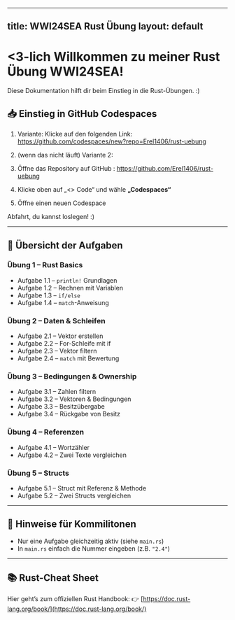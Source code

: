 
---
title: WWI24SEA Rust Übung
layout: default
---

# <3-lich Willkommen zu meiner Rust Übung WWI24SEA!

Diese Dokumentation hilft dir beim Einstieg in die Rust-Übungen. :)

## 📥 Einstieg in GitHub Codespaces
1. Variante:
  Klicke auf den folgenden Link:
https://github.com/codespaces/new?repo=Erel1406/rust-uebung

2. (wenn das nicht läuft) Variante 2:
1. Öffne das Repository auf GitHub : https://github.com/Erel1406/rust-uebung
2. Klicke oben auf „<> Code“ und wähle **„Codespaces“**
3. Öffne einen neuen Codespace

Abfahrt, du kannst loslegen! :)

---

## 🧩 Übersicht der Aufgaben

### Übung 1 – Rust Basics
- Aufgabe 1.1 – `println!` Grundlagen
- Aufgabe 1.2 – Rechnen mit Variablen
- Aufgabe 1.3 – `if/else`
- Aufgabe 1.4 – `match`-Anweisung

### Übung 2 – Daten & Schleifen
- Aufgabe 2.1 – Vektor erstellen
- Aufgabe 2.2 – For-Schleife mit if
- Aufgabe 2.3 – Vektor filtern
- Aufgabe 2.4 – `match` mit Bewertung

### Übung 3 – Bedingungen & Ownership
- Aufgabe 3.1 – Zahlen filtern
- Aufgabe 3.2 – Vektoren & Bedingungen
- Aufgabe 3.3 – Besitzübergabe
- Aufgabe 3.4 – Rückgabe von Besitz

### Übung 4 – Referenzen
- Aufgabe 4.1 – Wortzähler
- Aufgabe 4.2 – Zwei Texte vergleichen

### Übung 5 – Structs
- Aufgabe 5.1 – Struct mit Referenz & Methode
- Aufgabe 5.2 – Zwei Structs vergleichen

---

## 📌 Hinweise für Kommilitonen

- Nur eine Aufgabe gleichzeitig aktiv (siehe `main.rs`)
- In `main.rs` einfach die Nummer eingeben (z.B. `"2.4"`)

---

## 📚 Rust-Cheat Sheet

Hier geht’s zum offiziellen Rust Handbook:
👉 [https://doc.rust-lang.org/book/](https://doc.rust-lang.org/book/)
